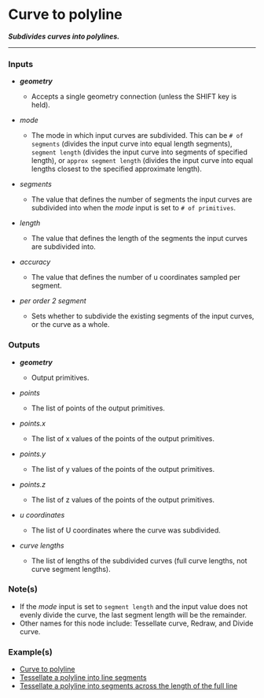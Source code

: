 # Curve to polyline

**_Subdivides curves into polylines._**

---


### Inputs

* **_geometry_**

  * Accepts a single geometry connection (unless the SHIFT key is held).

* _mode_

  * The mode in which input curves are subdivided. This can be `# of segments` (divides the input curve into equal length segments), `segment length` (divides the input curve into segments of specified length), or `approx segment length` (divides the input curve into equal lengths closest to the specified approximate length).

* _segments_

  * The value that defines the number of segments the input curves are subdivided into when the _mode_ input is set to `# of primitives`.

* _length_

  * The value that defines the length of the segments the input curves are subdivided into.

* _accuracy_

  * The value that defines the number of u coordinates sampled per segment.

* _per order 2 segment_

  * Sets whether to subdivide the existing segments of the input curves, or the curve as a whole.


### Outputs

* **_geometry_**

  * Output primitives.

* _points_

  * The list of points of the output primitives.

* _points.x_

  * The list of x values of the points of the output primitives.

* _points.y_

  * The list of y values of the points of the output primitives.

* _points.z_

  * The list of z values of the points of the output primitives.

* _u coordinates_

  * The list of U coordinates where the curve was subdivided.

* _curve lengths_

  * The list of lengths of the subdivided curves (full curve lengths, not curve segment lengths).


### Note(s)



* If the _mode_ input is set to `segment length` and the input value does not evenly divide the curve, the last segment length will be the remainder.
* Other names for this node include: Tessellate curve, Redraw, and Divide curve.


### Example(s)



* <a href="https://creator.trimble.com/graph?assetURI=whp:988bd2be-bde4-48e8-bc03-ffef4efe8996&version=latest" target="_blank">Curve to polyline</a>
* <a href="https://kind-dune-0f6b12f1e.1.azurestaticapps.net/?assetURI=whp:2162d907-1f8f-4cfe-bb9a-3a302b0a5038&version=latest" target="_blank">Tessellate a polyline into line segments</a>
* <a href="https://kind-dune-0f6b12f1e.1.azurestaticapps.net/?assetURI=whp:90a9d506-7b56-4643-b174-3376a0546514&version=latest" target="_blank">Tessellate a polyline into segments across the length of the full line</a>
